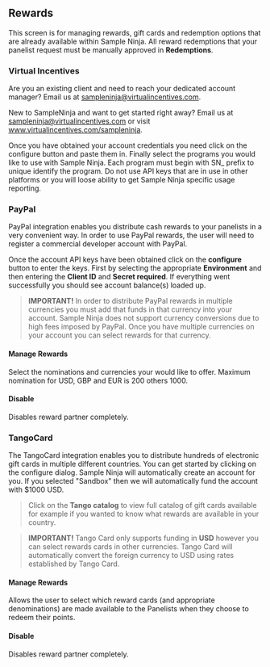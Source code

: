 ## Rewards

This screen is for managing rewards, gift cards and redemption options that are already available within Sample Ninja. All reward redemptions that your panelist request must be manually approved in **Redemptions**.

### Virtual Incentives

Are you an existing client and need to reach your dedicated account manager? Email us at sampleninja@virtualincentives.com.

New to SampleNinja and want to get started right away? Email us at sampleninja@virtualincentives.com or visit www.virtualincentives.com/sampleninja.

Once you have obtained your account credentials you need click on the configure button and paste them in. Finally select the programs you would like to use with Sample Ninja. Each program must begin with SN_ prefix to unique identify the program. Do not use API keys that are in use in other platforms or you will loose ability to get Sample Ninja specific usage reporting.

### PayPal

PayPal integration enables you distribute cash rewards to your panelists in a very convenient way. In order to use PayPal rewards, the user will need to register a commercial developer account with PayPal.

Once the account API keys have been obtained click on the **configure** button to enter the keys. First by selecting the appropriate **Environment** and then entering the **Client ID** and **Secret required**. If everything went successfully you should see account balance(s) loaded up.

> **IMPORTANT!** In order to distribute PayPal rewards in multiple currencies you must add that funds in that currency into your account. Sample Ninja does not support currency conversions due to high fees imposed by PayPal. Once you have multiple currencies on your account you can select rewards for that currency.

#### Manage Rewards

Select the nominations and currencies your would like to offer. Maximum nomination for USD, GBP and EUR is 200 others 1000.

#### Disable

Disables reward partner completely.

### TangoCard

The TangoCard integration enables you to distribute hundreds of electronic gift cards in multiple different countries. You can get started by clicking on the configure dialog. Sample Ninja will automatically create an account for you. If you selected "Sandbox" then we will automatically fund the account with $1000 USD.

> Click on the **Tango catalog** to view full catalog of gift cards available for example if you wanted to know what rewards are available in your country.
 
> **IMPORTANT!** Tango Card only supports funding in **USD** however you can select rewards cards in other currencies. Tango Card will automatically convert the foreign currency to USD using rates established by Tango Card.

#### Manage Rewards

Allows the user to select which reward cards (and appropriate denominations) are made available to the Panelists when they choose to redeem their points.

#### Disable

Disables reward partner completely.

